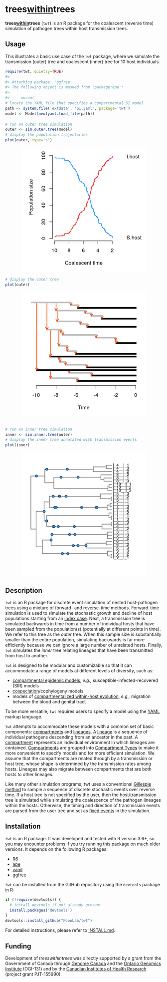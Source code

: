
<!-- README.md is generated from README.Rmd. Please edit that file -->

# trees[within](http://github.com/PoonLab/twt)trees

**trees[within](http://github.com/PoonLab/twt)trees** (`twt`) is an R
package for the coalescent (reverse time) simulation of pathogen trees
within host transmission trees.

## Usage

This illustrates a basic use case of the `twt` package, where we
simulate the transmission (outer) tree and coalescent (inner) tree for
10 host individuals.

``` r
require(twt, quietly=TRUE)
#> 
#> Attaching package: 'ggfree'
#> The following object is masked from 'package:ape':
#> 
#>     unroot
# locate the YAML file that specifies a compartmental SI model
path <- system.file('extdata', 'SI.yaml', package='twt')
model <- Model$new(yaml.load_file(path))

# run an outer tree simulation
outer <- sim.outer.tree(model)
# display the population trajectories
plot(outer, type='s')
```

<img src="man/figures/README-unnamed-chunk-2-1.png" width="400" style="display: block; margin: auto;" />

``` r
# display the outer tree
plot(outer)
```

<img src="man/figures/README-unnamed-chunk-2-2.png" width="400" style="display: block; margin: auto;" />

``` r

# run an inner tree simulation
inner <- sim.inner.tree(outer)
# display the inner tree annotated with transmission events
plot(inner)
```

<img src="man/figures/README-unnamed-chunk-2-3.png" width="400" style="display: block; margin: auto;" />

## Description

`twt` is an R package for discrete event simulation of nested
host-pathogen trees using a mixture of forward- and reverse-time
methods. Forward-time simulation is used to simulate the stochastic
growth and decline of host populations starting from an [index
case](https://en.wikipedia.org/wiki/Index_case). Next, a transmission
tree is simulated backwards in time from a number of individual hosts
that have been sampled from the population(s) (potentially at different
points in time). We refer to this tree as the *outer* tree. When this
sample size is substantially smaller than the entire population,
simulating backwards is far more efficiently because we can ignore a
large number of unrelated hosts. Finally, `twt` simulates the *inner*
tree relating lineages that have been transmitted from host to another.

`twt` is designed to be modular and customizable so that it can
accommodate a range of models at different levels of diversity, such as:

  - [compartmental epidemic
    models](https://en.wikipedia.org/wiki/Compartmental_models_in_epidemiology),
    *e.g.,* susceptible-infected-recovered (SIR)
    models
  - [cospeciation](https://en.wikipedia.org/wiki/Cospeciation)/cophylogeny
    models
  - models of [compartmentalized within-host
    evolution](https://veg.github.io/hyphy-site/resources/compartmentalization_detection_ppt.pdf),
    *e.g.,* migration between the blood and genital tract

To be more versatile, `twt` requires users to specify a model using the
[YAML](https://en.wikipedia.org/wiki/YAML) markup language.

`twt` attempts to accommodate these models with a common set of basic
components: [compartments](Compartment) and [lineages](Lineage). A
[lineage](Lineage) is a sequence of individual pathogens descending from
an ancestor in the past. A [compartment](Compartment) represents an
individual environment in which lineages are contained.
[Compartments](Compartment) are grouped into [Compartment
Types](CompartmentType) to make it more convenient to specify models and
for more efficient simulation. We assume that the compartments are
related through by a transmission or host tree, whose shape is
determined by the transmission rates among hosts. Lineages may also
migrate between compartments that are both hosts to other lineages.

Like many other simulation programs, twt uses a conventional [Gillespie
method](https://en.wikipedia.org/wiki/Gillespie_algorithm) to sample a
sequence of discrete stochastic events over reverse time. If a host tree
is not specified by the user, then the host/transmission tree is
simulated while simulating the coalescence of the pathogen lineages
within the hosts. Otherwise, the timing and direction of transmission
events are parsed from the user tree and set as [fixed events](Events)
in the simulation.

## Installation

`twt` is an R package. It was developed and tested with R version 3.6+,
so you may encounter problems if you try running this package on much
older versions. It depends on the following R packages:

  - [R6](https://cran.r-project.org/web/packages/R6/index.html)
  - [ape](https://cran.r-project.org/web/packages/ape/index.html)
  - [yaml](https://cran.r-project.org/web/packages/yaml/index.html)
  - [ggfree](https://github.com/ArtPoon/ggfree)

`twt` can be installed from the GitHub repository using the `devtools`
package in R:

``` r
if (!require(devtools)) {
  # install devtools if not already present
  install.packages('devtools')
}
devtools::install_github("PoonLab/twt")
```

For detailed instructions, please refer to [INSTALL.md](INSTALL.md).

## Funding

Development of *treeswithintrees* was directly supported by a grant from
the Government of Canada through [Genome
Canada](https://www.genomecanada.ca/) and the [Ontario Genomics
Institute](https://www.ontariogenomics.ca/) (OGI-131) and by the
[Canadian Institutes of Health
Research](http://cihr-irsc.gc.ca/e/193.html) (project grant PJT-155990).
